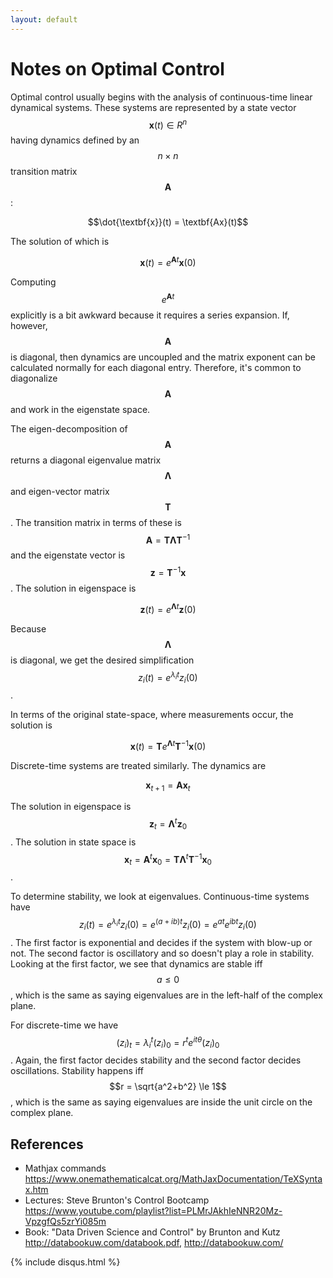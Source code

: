 ```yaml
---
layout: default
---
```


# Notes on Optimal Control

Optimal control usually begins with the analysis of continuous-time linear dynamical systems. These systems are represented by a state vector $$\textbf{x}(t) \in R^n$$ having dynamics defined by an $$n \times n$$ transition matrix $$\textbf{A}$$:

$$\dot{\textbf{x}}(t) = \textbf{Ax}(t)$$

The solution of which is

$$\textbf{x}(t) = e^{\textbf{A} t}\textbf{x}(0)$$

Computing $$e^{\textbf{A} t}$$ explicitly is a bit awkward because it requires a series expansion. If, however, $$\textbf{A}$$ is diagonal, then dynamics are uncoupled and the matrix exponent can be calculated normally for each diagonal entry. Therefore, it's common to diagonalize $$\textbf{A}$$ and work in the eigenstate space.

The eigen-decomposition of $$\textbf{A}$$ returns a diagonal eigenvalue matrix $$\mathbf{\Lambda}$$ and eigen-vector matrix $$\textbf{T}$$. The transition matrix in terms of these is $$\textbf{A} = \textbf{T} \mathbf{\Lambda} \textbf{T}^{-1}$$ and the eigenstate vector is $$\textbf{z} = \textbf{T}^{-1}\textbf{x}$$. The solution in eigenspace is

$$\textbf{z}(t) = e^{\mathbf{\Lambda} t}\textbf{z}(0)$$

Because $$\mathbf{\Lambda}$$ is diagonal, we get the desired simplification $$z_i(t) = e^{\lambda_i t} z_i(0)$$.

In terms of the original state-space, where measurements occur, the solution is

$$\textbf{x}(t) = \textbf{T} e^{\mathbf{\Lambda}t}\textbf{T}^{-1}\textbf{x}(0)$$

Discrete-time systems are treated similarly. The dynamics are

$$\textbf{x}_{t+1} = \textbf{Ax}_t$$

The solution in eigenspace is $$\textbf{z}_{t} = \mathbf{\Lambda}^t\textbf{z}_0$$. The solution in state space is $$\textbf{x}_t = \textbf{A}^t \textbf{x}_0 = \textbf{T}\mathbf{\Lambda}^t\textbf{T}^{-1}\textbf{x}_0$$.

To determine stability, we look at eigenvalues.  Continuous-time systems have $$z_i(t) = e^{\lambda_i t} z_i(0) = e^{(a + ib) t} z_i(0) = e^{at}e^{ibt} z_i(0)$$.  The first factor is exponential and decides if the system with blow-up or not.  The second factor is oscillatory and so doesn't play a role in stability.  Looking at the first factor, we see that dynamics are stable iff $$a\le0$$, which is the same as saying eigenvalues are in the left-half of the complex plane.

For discrete-time we have $$(z_i)_t = \lambda_i^t (z_i)_0 = r^te^{it\theta} (z_i)_0$$. Again, the first factor decides stability and the second factor decides oscillations. Stability happens iff $$r = \sqrt{a^2+b^2} \le 1$$, which is the same as saying eigenvalues are inside the unit circle on the complex plane.















## References

- Mathjax commands https://www.onemathematicalcat.org/MathJaxDocumentation/TeXSyntax.htm
- Lectures: Steve Brunton's Control Bootcamp https://www.youtube.com/playlist?list=PLMrJAkhIeNNR20Mz-VpzgfQs5zrYi085m
- Book: "Data Driven Science and Control" by Brunton and Kutz http://databookuw.com/databook.pdf, http://databookuw.com/



{% include disqus.html %}